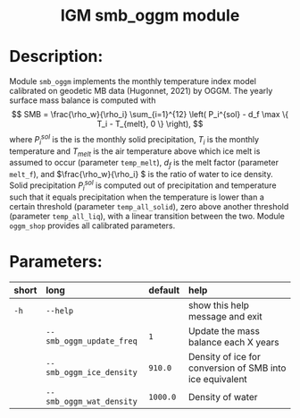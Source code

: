 ### <h1 align="center" id="title">IGM smb_oggm module  </h1>

# Description:

Module `smb_oggm` implements the monthly temperature index model calibrated on geodetic MB data (Hugonnet, 2021) by OGGM. The yearly surface mass balance  is computed with 
$$
SMB = \frac{\rho_w}{\rho_i}  \sum_{i=1}^{12} \left( P_i^{sol} - d_f \max \{ T_i - T_{melt}, 0 \} \right),
$$
where $P_i^{sol}$ is the is the monthly solid precipitation, $T_i$ is the monthly temperature and $T_{melt}$ is the air temperature above which ice melt is assumed to occur (parameter `temp_melt`), $d_f$ is the melt factor (parameter `melt_f`), and $\frac{\rho_w}{\rho_i} $ is the ratio of water to ice density. Solid precipitation $P_i^{sol}$ is computed out of precipitation and temperature such that it equals precipitation when the temperature is lower than a certain threshold (parameter `temp_all_solid`), zero above another threshold (parameter `temp_all_liq`), with a linear transition between the two. Module `oggm_shop` provides all calibrated parameters. 
# Parameters: 


|short|long|default|help|
| :--- | :--- | :--- | :--- |
|`-h`|`--help`||show this help message and exit|
||`--smb_oggm_update_freq`|`1`|Update the mass balance each X years |
||`--smb_oggm_ice_density`|`910.0`|Density of ice for conversion of SMB into ice equivalent|
||`--smb_oggm_wat_density`|`1000.0`|Density of water|

